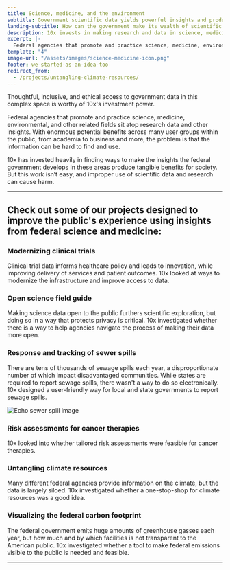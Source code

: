 ```yaml
---
title: Science, medicine, and the environment
subtitle: Government scientific data yields powerful insights and produces tangible benefits for society.
landing-subtitle: How can the government make its wealth of scientific and statistical data easier to consume and deploy through exceptional digital experiences?
description: 10x invests in making research and data in science, medicine, and the environment easier to consume and understand.
excerpt: |-
  Federal agencies that promote and practice science, medicine, environmental, and other related fields sit atop research data and other insights. With enormous potential benefits across many user groups within the public, from academia to business and more, the problem is that the information can be hard to find and use. 
template: "4"
image-url: "/assets/images/science-medicine-icon.png"
footer: we-started-as-an-idea-too
redirect_from: 
  - /projects/untangling-climate-resources/
---
```

<p class="usa-intro">  
  Thoughtful, inclusive, and ethical access to government data in this complex space is worthy of 10x's investment power. 
</p>

Federal agencies that promote and practice science, medicine, environmental, and other related fields sit atop research data and other insights. With enormous potential benefits across many user groups within the public, from academia to business and more, the problem is that the information can be hard to find and use. 

10x has invested heavily in finding ways to make the insights the federal government develops in these areas produce tangible benefits for society. But this work isn’t easy, and improper use of scientific data and research can cause harm. 

---

## Check out some of our projects designed to improve the public's experience using insights from federal science and medicine:

### Modernizing clinical trials

Clinical trial data informs healthcare policy and leads to innovation, while improving delivery of services and patient outcomes. 10x looked at ways to modernize the infrastructure and improve access to data. 

### Open science field guide

Making science data open to the public furthers scientific exploration, but doing so in a way that protects privacy is critical. 10x investigated whether there is a way to help agencies navigate the process of making their data more open.

### Response and tracking of sewer spills

There are tens of thousands of sewage spills each year, a disproportionate number of which impact disadvantaged communities. While states are required to report sewage spills, there wasn't a way to do so electronically. 10x designed a user-friendly way for local and state governments to report sewage spills.

<img alt="Echo sewer spill image" src="{{ '/assets/images/sewer-spills/echo-epa-gov-search-results.png' | url }}">

### Risk assessments for cancer therapies

10x looked into whether tailored risk assessments were feasible for cancer therapies.

### Untangling climate resources

Many different federal agencies provide information on the climate, but the data is largely siloed. 10x investigated whether a one-stop-shop for climate resources was a good idea.

### Visualizing the federal carbon footprint

The federal government emits huge amounts of greenhouse gasses each year, but how much and by which facilities is not transparent to the American public. 10x investigated whether a tool to make federal emissions visible to the public is needed and feasible.

---